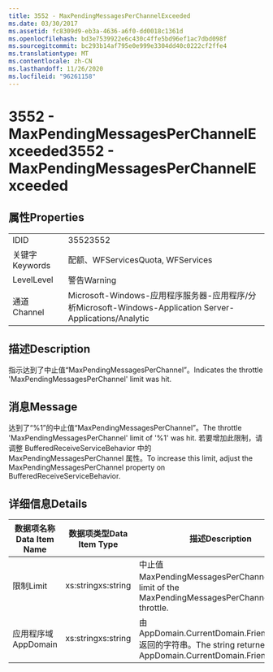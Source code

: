 ```yaml
---
title: 3552 - MaxPendingMessagesPerChannelExceeded
ms.date: 03/30/2017
ms.assetid: fc8309d9-eb3a-4636-a6f0-dd0018c1361d
ms.openlocfilehash: bd3e7539922e6c430c4ffe5bd96ef1ac7dbd098f
ms.sourcegitcommit: bc293b14af795e0e999e3304dd40c0222cf2ffe4
ms.translationtype: MT
ms.contentlocale: zh-CN
ms.lasthandoff: 11/26/2020
ms.locfileid: "96261158"
---
```

# <a name="3552---maxpendingmessagesperchannelexceeded"></a><span data-ttu-id="9c1e5-102">3552 - MaxPendingMessagesPerChannelExceeded</span><span class="sxs-lookup"><span data-stu-id="9c1e5-102">3552 - MaxPendingMessagesPerChannelExceeded</span></span>

## <a name="properties"></a><span data-ttu-id="9c1e5-103">属性</span><span class="sxs-lookup"><span data-stu-id="9c1e5-103">Properties</span></span>  
  
|||  
|-|-|  
|<span data-ttu-id="9c1e5-104">ID</span><span class="sxs-lookup"><span data-stu-id="9c1e5-104">ID</span></span>|<span data-ttu-id="9c1e5-105">3552</span><span class="sxs-lookup"><span data-stu-id="9c1e5-105">3552</span></span>|  
|<span data-ttu-id="9c1e5-106">关键字</span><span class="sxs-lookup"><span data-stu-id="9c1e5-106">Keywords</span></span>|<span data-ttu-id="9c1e5-107">配额、WFServices</span><span class="sxs-lookup"><span data-stu-id="9c1e5-107">Quota, WFServices</span></span>|  
|<span data-ttu-id="9c1e5-108">Level</span><span class="sxs-lookup"><span data-stu-id="9c1e5-108">Level</span></span>|<span data-ttu-id="9c1e5-109">警告</span><span class="sxs-lookup"><span data-stu-id="9c1e5-109">Warning</span></span>|  
|<span data-ttu-id="9c1e5-110">通道</span><span class="sxs-lookup"><span data-stu-id="9c1e5-110">Channel</span></span>|<span data-ttu-id="9c1e5-111">Microsoft-Windows-应用程序服务器-应用程序/分析</span><span class="sxs-lookup"><span data-stu-id="9c1e5-111">Microsoft-Windows-Application Server-Applications/Analytic</span></span>|  
  
## <a name="description"></a><span data-ttu-id="9c1e5-112">描述</span><span class="sxs-lookup"><span data-stu-id="9c1e5-112">Description</span></span>  

 <span data-ttu-id="9c1e5-113">指示达到了中止值“MaxPendingMessagesPerChannel”。</span><span class="sxs-lookup"><span data-stu-id="9c1e5-113">Indicates the throttle 'MaxPendingMessagesPerChannel' limit was hit.</span></span>  
  
## <a name="message"></a><span data-ttu-id="9c1e5-114">消息</span><span class="sxs-lookup"><span data-stu-id="9c1e5-114">Message</span></span>  

 <span data-ttu-id="9c1e5-115">达到了“%1”的中止值“MaxPendingMessagesPerChannel”。</span><span class="sxs-lookup"><span data-stu-id="9c1e5-115">The throttle 'MaxPendingMessagesPerChannel' limit of  '%1' was hit.</span></span> <span data-ttu-id="9c1e5-116">若要增加此限制，请调整 BufferedReceiveServiceBehavior 中的 MaxPendingMessagesPerChannel 属性。</span><span class="sxs-lookup"><span data-stu-id="9c1e5-116">To increase this limit, adjust the MaxPendingMessagesPerChannel property on BufferedReceiveServiceBehavior.</span></span>  
  
## <a name="details"></a><span data-ttu-id="9c1e5-117">详细信息</span><span class="sxs-lookup"><span data-stu-id="9c1e5-117">Details</span></span>  
  
|<span data-ttu-id="9c1e5-118">数据项名称</span><span class="sxs-lookup"><span data-stu-id="9c1e5-118">Data Item Name</span></span>|<span data-ttu-id="9c1e5-119">数据项类型</span><span class="sxs-lookup"><span data-stu-id="9c1e5-119">Data Item Type</span></span>|<span data-ttu-id="9c1e5-120">描述</span><span class="sxs-lookup"><span data-stu-id="9c1e5-120">Description</span></span>|  
|--------------------|--------------------|-----------------|  
|<span data-ttu-id="9c1e5-121">限制</span><span class="sxs-lookup"><span data-stu-id="9c1e5-121">Limit</span></span>|<span data-ttu-id="9c1e5-122">xs:string</span><span class="sxs-lookup"><span data-stu-id="9c1e5-122">xs:string</span></span>|<span data-ttu-id="9c1e5-123">中止值 MaxPendingMessagesPerChannel。</span><span class="sxs-lookup"><span data-stu-id="9c1e5-123">The limit of the MaxPendingMessagesPerChannel throttle.</span></span>|  
|<span data-ttu-id="9c1e5-124">应用程序域</span><span class="sxs-lookup"><span data-stu-id="9c1e5-124">AppDomain</span></span>|<span data-ttu-id="9c1e5-125">xs:string</span><span class="sxs-lookup"><span data-stu-id="9c1e5-125">xs:string</span></span>|<span data-ttu-id="9c1e5-126">由 AppDomain.CurrentDomain.FriendlyName 返回的字符串。</span><span class="sxs-lookup"><span data-stu-id="9c1e5-126">The string returned by AppDomain.CurrentDomain.FriendlyName.</span></span>|
